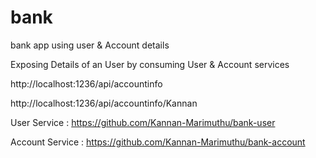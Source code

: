 # bank
bank app using user &amp; Account details

Exposing Details of an User by consuming User & Account services

http://localhost:1236/api/accountinfo

http://localhost:1236/api/accountinfo/Kannan



User Service : https://github.com/Kannan-Marimuthu/bank-user

Account Service : https://github.com/Kannan-Marimuthu/bank-account
